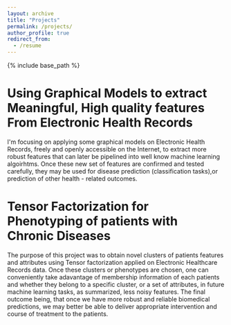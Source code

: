 ```yaml
---
layout: archive
title: "Projects"
permalink: /projects/
author_profile: true
redirect_from:
  - /resume
---
```


{% include base_path %}

Using Graphical Models to extract Meaningful, High quality features From Electronic Health Records
======

I'm focusing on applying some graphical models on Electronic Health Records, freely and openly accessible on the Internet, to
extract more robust features that can later be pipelined into well know machine learning algoirhtms. Once these new set of features
are confirmed and tested carefully, they may be used for disease prediction (classification tasks),or prediction of other
health - related outcomes. 

Tensor Factorization for Phenotyping of patients with Chronic Diseases
======

The purpose of this project was to obtain novel clusters of patients features and attributes using Tensor factorization applied on Electronic Healthcare 
Records data. Once these clusters or phenotypes are chosen, one can conveniently take adavantage of membership information of each patients and whether 
they belong to a specific cluster, or a set of attributes, in future machine learning tasks, as summarized, less noisy features. The
final outcome being, that once we have more robust and reliable biomedical predictions, we may better be able to deliver
appropriate intervention and course of treatment to the patients. 




  

